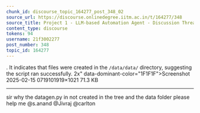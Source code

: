 ```yaml
---
chunk_id: discourse_topic_164277_post_348_02
source_url: https://discourse.onlinedegree.iitm.ac.in/t/164277/348
source_title: Project 1 - LLM-based Automation Agent - Discussion Thread [TDS Jan 2025]
content_type: discourse
tokens: 94
username: 21f3002277
post_number: 348
topic_id: 164277
---
```


. It indicates that files were created in the `/data/data/` directory, suggesting the script ran successfully. 2x" data-dominant-color="1F1F1F">Screenshot 2025-02-15 0719101919×1021 71.3 KB

---

sir why the datagen.py in not created in the tree and the data folder please help me @s.anand @Jivraj @carlton
